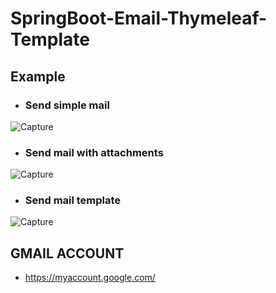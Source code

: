 # SpringBoot-Email-Thymeleaf-Template


## Example

- ### Send simple mail

![Capture](https://user-images.githubusercontent.com/15135199/95040174-1a242100-06fd-11eb-85e4-82b02bdd3f13.JPG)

- ### Send mail with attachments

![Capture](https://user-images.githubusercontent.com/15135199/95040097-dfba8400-06fc-11eb-8f95-932c9c833e79.JPG)

- ### Send mail template

![Capture](https://user-images.githubusercontent.com/15135199/95040353-9a4a8680-06fd-11eb-9e94-4eee5d1e63c7.JPG)


## GMAIL ACCOUNT

- https://myaccount.google.com/

